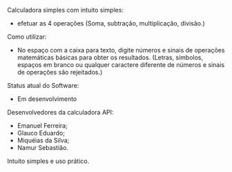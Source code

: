 Calculadora simples com intuito simples: 
- efetuar as 4 operações (Soma, subtração, multiplicação, divisão.)

Como utilizar: 
- No espaço com a caixa para texto, digite números e sinais de operações matemáticas básicas para obter os resultados. (Letras, símbolos, espaços em branco ou qualquer caractere diferente de números e sinais de operações são rejeitados.)

Status atual do Software: 
- Em desenvolvimento

Desenvolvedores da calculadora API: 
- Emanuel Ferreira;
- Glauco Eduardo;
- Miquéias da Silva;
- Namur Sebastião.

Intuito simples e uso prático.